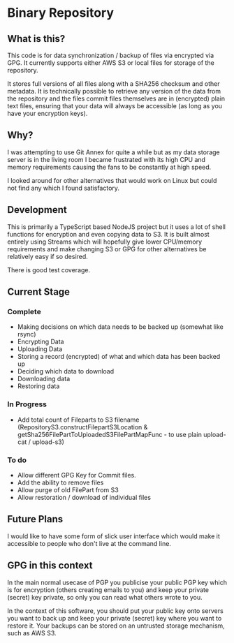 # Binary Repository

## What is this?

This code is for data synchronization / backup of files via encrypted via GPG. It currently supports either AWS S3 or local files for storage of the repository.

It stores full versions of all files along with a SHA256 checksum and other metadata. It is technically possible to retrieve any version of the data from the repository and the files commit files themselves are in (encrypted) plain text files, ensuring that your data will always be accessible (as long as you have your encryption keys).

## Why?

I was attempting to use Git Annex for quite a while but as my data storage server is in the living room I became frustrated with its high CPU and memory requirements causing the fans to be constantly at high speed.

I looked around for other alternatives that would work on Linux but could not find any which I found satisfactory.

## Development

This is primarily a TypeScript based NodeJS project but it uses a lot of shell functions for encryption and even copying data to S3. It is built almost entirely using Streams which will hopefully give lower CPU/memory requirements and make changing S3 or GPG for other alternatives be relatively easy if so desired.

There is good test coverage.

## Current Stage

### Complete

 * Making decisions on which data needs to be backed up (somewhat like rsync)
 * Encrypting Data
 * Uploading Data
 * Storing a record (encrypted) of what and which data has been backed up
 * Deciding which data to download
 * Downloading data
 * Restoring data

### In Progress

 * Add total count of Fileparts to S3 filename (RepositoryS3.constructFilepartS3Location & getSha256FilePartToUploadedS3FilePartMapFunc - to use plain upload-cat / upload-s3)

### To do

 * Allow different GPG Key for Commit files.
 * Add the ability to remove files
 * Allow purge of old FilePart from S3
 * Allow restoration / download of individual files

## Future Plans

I would like to have some form of slick user interface which would make it accessible to people who don't live at the command line.

## GPG in this context

In the main normal usecase of PGP you publicise your public PGP key which is for encryption (others creating emails to you) and keep your private (secret) key private, so only you can read what others wrote to you.

In the context of this software, you should put your public key onto servers you want to back up and keep your private (secret) key where you want to restore it. Your backups can be stored on an untrusted storage mechanism, such as AWS S3.

